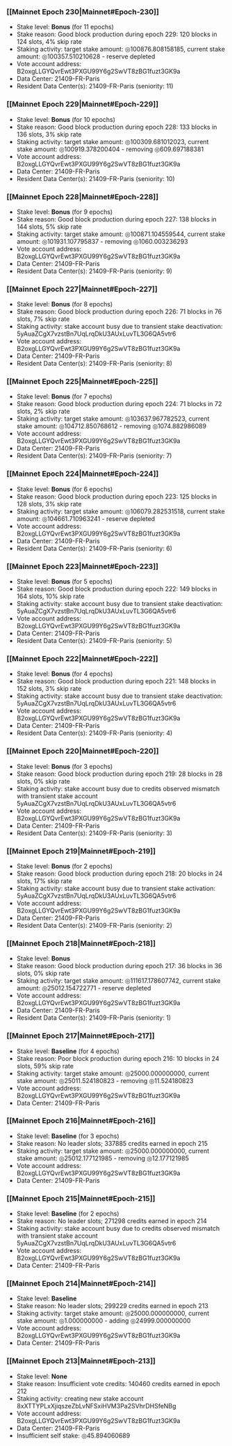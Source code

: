 ### [[Mainnet Epoch 230|Mainnet#Epoch-230]]
* Stake level: **Bonus** (for 11 epochs)
* Stake reason: Good block production during epoch 229: 120 blocks in 124 slots, 4% skip rate
* Staking activity: target stake amount: ◎100876.808158185, current stake amount: ◎100357.510210628 - reserve depleted
* Vote account address: B2oxgLLGYQvrEwt3PXGU99Y6g2SwVT8zBG1fuzt3GK9a
* Data Center: 21409-FR-Paris
* Resident Data Center(s): 21409-FR-Paris (seniority: 11)
### [[Mainnet Epoch 229|Mainnet#Epoch-229]]
* Stake level: **Bonus** (for 10 epochs)
* Stake reason: Good block production during epoch 228: 133 blocks in 136 slots, 3% skip rate
* Staking activity: target stake amount: ◎100309.681012023, current stake amount: ◎100919.378200404 - removing ◎609.697188381
* Vote account address: B2oxgLLGYQvrEwt3PXGU99Y6g2SwVT8zBG1fuzt3GK9a
* Data Center: 21409-FR-Paris
* Resident Data Center(s): 21409-FR-Paris (seniority: 10)
### [[Mainnet Epoch 228|Mainnet#Epoch-228]]
* Stake level: **Bonus** (for 9 epochs)
* Stake reason: Good block production during epoch 227: 138 blocks in 144 slots, 5% skip rate
* Staking activity: target stake amount: ◎100871.104559544, current stake amount: ◎101931.107795837 - removing ◎1060.003236293
* Vote account address: B2oxgLLGYQvrEwt3PXGU99Y6g2SwVT8zBG1fuzt3GK9a
* Data Center: 21409-FR-Paris
* Resident Data Center(s): 21409-FR-Paris (seniority: 9)
### [[Mainnet Epoch 227|Mainnet#Epoch-227]]
* Stake level: **Bonus** (for 8 epochs)
* Stake reason: Good block production during epoch 226: 71 blocks in 76 slots, 7% skip rate
* Staking activity: stake account busy due to transient stake deactivation: 5yAuaZCgX7vzstBn7UqLrqDkU3AUxLuvTL3G6QA5vtr6
* Vote account address: B2oxgLLGYQvrEwt3PXGU99Y6g2SwVT8zBG1fuzt3GK9a
* Data Center: 21409-FR-Paris
* Resident Data Center(s): 21409-FR-Paris (seniority: 8)
### [[Mainnet Epoch 225|Mainnet#Epoch-225]]
* Stake level: **Bonus** (for 7 epochs)
* Stake reason: Good block production during epoch 224: 71 blocks in 72 slots, 2% skip rate
* Staking activity: target stake amount: ◎103637.967782523, current stake amount: ◎104712.850768612 - removing ◎1074.882986089
* Vote account address: B2oxgLLGYQvrEwt3PXGU99Y6g2SwVT8zBG1fuzt3GK9a
* Data Center: 21409-FR-Paris
* Resident Data Center(s): 21409-FR-Paris (seniority: 7)
### [[Mainnet Epoch 224|Mainnet#Epoch-224]]
* Stake level: **Bonus** (for 6 epochs)
* Stake reason: Good block production during epoch 223: 125 blocks in 128 slots, 3% skip rate
* Staking activity: target stake amount: ◎106079.282531518, current stake amount: ◎104661.710963241 - reserve depleted
* Vote account address: B2oxgLLGYQvrEwt3PXGU99Y6g2SwVT8zBG1fuzt3GK9a
* Data Center: 21409-FR-Paris
* Resident Data Center(s): 21409-FR-Paris (seniority: 6)
### [[Mainnet Epoch 223|Mainnet#Epoch-223]]
* Stake level: **Bonus** (for 5 epochs)
* Stake reason: Good block production during epoch 222: 149 blocks in 164 slots, 10% skip rate
* Staking activity: stake account busy due to transient stake deactivation: 5yAuaZCgX7vzstBn7UqLrqDkU3AUxLuvTL3G6QA5vtr6
* Vote account address: B2oxgLLGYQvrEwt3PXGU99Y6g2SwVT8zBG1fuzt3GK9a
* Data Center: 21409-FR-Paris
* Resident Data Center(s): 21409-FR-Paris (seniority: 5)
### [[Mainnet Epoch 222|Mainnet#Epoch-222]]
* Stake level: **Bonus** (for 4 epochs)
* Stake reason: Good block production during epoch 221: 148 blocks in 152 slots, 3% skip rate
* Staking activity: stake account busy due to transient stake deactivation: 5yAuaZCgX7vzstBn7UqLrqDkU3AUxLuvTL3G6QA5vtr6
* Vote account address: B2oxgLLGYQvrEwt3PXGU99Y6g2SwVT8zBG1fuzt3GK9a
* Data Center: 21409-FR-Paris
* Resident Data Center(s): 21409-FR-Paris (seniority: 4)
### [[Mainnet Epoch 220|Mainnet#Epoch-220]]
* Stake level: **Bonus** (for 3 epochs)
* Stake reason: Good block production during epoch 219: 28 blocks in 28 slots, 0% skip rate
* Staking activity: stake account busy due to credits observed mismatch with transient stake account 5yAuaZCgX7vzstBn7UqLrqDkU3AUxLuvTL3G6QA5vtr6
* Vote account address: B2oxgLLGYQvrEwt3PXGU99Y6g2SwVT8zBG1fuzt3GK9a
* Data Center: 21409-FR-Paris
* Resident Data Center(s): 21409-FR-Paris (seniority: 3)
### [[Mainnet Epoch 219|Mainnet#Epoch-219]]
* Stake level: **Bonus** (for 2 epochs)
* Stake reason: Good block production during epoch 218: 20 blocks in 24 slots, 17% skip rate
* Staking activity: stake account busy due to transient stake activation: 5yAuaZCgX7vzstBn7UqLrqDkU3AUxLuvTL3G6QA5vtr6
* Vote account address: B2oxgLLGYQvrEwt3PXGU99Y6g2SwVT8zBG1fuzt3GK9a
* Data Center: 21409-FR-Paris
* Resident Data Center(s): 21409-FR-Paris (seniority: 2)
### [[Mainnet Epoch 218|Mainnet#Epoch-218]]
* Stake level: **Bonus**
* Stake reason: Good block production during epoch 217: 36 blocks in 36 slots, 0% skip rate
* Staking activity: target stake amount: ◎111617.178607742, current stake amount: ◎25012.154722771 - reserve depleted
* Vote account address: B2oxgLLGYQvrEwt3PXGU99Y6g2SwVT8zBG1fuzt3GK9a
* Data Center: 21409-FR-Paris
* Resident Data Center(s): 21409-FR-Paris (seniority: 1)
### [[Mainnet Epoch 217|Mainnet#Epoch-217]]
* Stake level: **Baseline** (for 4 epochs)
* Stake reason: Poor block production during epoch 216: 10 blocks in 24 slots, 59% skip rate
* Staking activity: target stake amount: ◎25000.000000000, current stake amount: ◎25011.524180823 - removing ◎11.524180823
* Vote account address: B2oxgLLGYQvrEwt3PXGU99Y6g2SwVT8zBG1fuzt3GK9a
* Data Center: 21409-FR-Paris
### [[Mainnet Epoch 216|Mainnet#Epoch-216]]
* Stake level: **Baseline** (for 3 epochs)
* Stake reason: No leader slots; 337885 credits earned in epoch 215
* Staking activity: target stake amount: ◎25000.000000000, current stake amount: ◎25012.177121985 - removing ◎12.177121985
* Vote account address: B2oxgLLGYQvrEwt3PXGU99Y6g2SwVT8zBG1fuzt3GK9a
* Data Center: 21409-FR-Paris
### [[Mainnet Epoch 215|Mainnet#Epoch-215]]
* Stake level: **Baseline** (for 2 epochs)
* Stake reason: No leader slots; 271298 credits earned in epoch 214
* Staking activity: stake account busy due to credits observed mismatch with transient stake account 5yAuaZCgX7vzstBn7UqLrqDkU3AUxLuvTL3G6QA5vtr6
* Vote account address: B2oxgLLGYQvrEwt3PXGU99Y6g2SwVT8zBG1fuzt3GK9a
* Data Center: 21409-FR-Paris
### [[Mainnet Epoch 214|Mainnet#Epoch-214]]
* Stake level: **Baseline**
* Stake reason: No leader slots; 299229 credits earned in epoch 213
* Staking activity: target stake amount: ◎25000.000000000, current stake amount: ◎1.000000000 - adding ◎24999.000000000
* Vote account address: B2oxgLLGYQvrEwt3PXGU99Y6g2SwVT8zBG1fuzt3GK9a
* Data Center: 21409-FR-Paris
### [[Mainnet Epoch 213|Mainnet#Epoch-213]]
* Stake level: **None**
* Stake reason: Insufficient vote credits: 140460 credits earned in epoch 212
* Staking activity: creating new stake account 8xXTTYPLxXjiqszeZbLvNFSxiHVM3Pa2SVhrDHSfeNBg
* Vote account address: B2oxgLLGYQvrEwt3PXGU99Y6g2SwVT8zBG1fuzt3GK9a
* Data Center: 21409-FR-Paris
* Insufficient self stake: ◎45.894060689